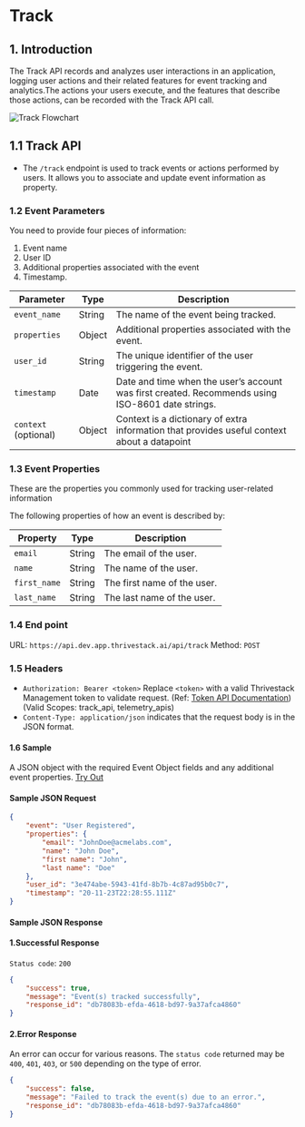 # Track

## 1. Introduction

The Track API records and analyzes user interactions in an application, logging user actions and their related features for event tracking and analytics.The actions your users execute, and the features that describe those actions, can be recorded with the Track API call.

![Track Flowchart](/img/docs/analyze/apis/track-flowchart.png)

## 1.1 Track API

- The `/track` endpoint is used to track events or actions performed by users. It allows you to associate and update event information as property.

### 1.2 Event Parameters

You need to provide four pieces of information: 
1. Event name
2. User ID
3. Additional properties associated with the event
4. Timestamp.

| Parameter     | Type   | Description                                               |
|---------------|--------|-----------------------------------------------------------|
| `event_name`  | String | The name of the event being tracked.                      |
| `properties`  | Object | Additional properties associated with the event.          |
| `user_id`     | String | The unique identifier of the user triggering the event.   |
| `timestamp`   | Date   | Date and time when the user’s account was first created. Recommends using ISO-8601 date strings. |
| `context` (optional) | Object | Context is a dictionary of extra information that provides useful context about a datapoint |

### 1.3 Event Properties
These are the properties you commonly used for tracking user-related information

The following properties of how an event is described by:

| Property     | Type   | Description                 |
|--------------|--------|-----------------------------|
| `email`      | String | The email of the user.      |
| `name`       | String | The name of the user.       |
| `first_name` | String | The first name of the user. |
| `last_name`  | String | The last name of the user.  |

### 1.4 End point

URL: `https://api.dev.app.thrivestack.ai/api/track`
Method: `POST`

### 1.5 Headers
- `Authorization: Bearer <token>`  Replace `<token>` with a valid Thrivestack Management token to validate request. (Ref: [Token API Documentation](https://docs.app.thrivestack.ai/getting-started/analyze/authentication)) (Valid Scopes: track_api, telemetry_apis) 
- `Content-Type: application/json` indicates that the request body is in the JSON format.

#### 1.6 Sample

A JSON object with the required Event Object fields and any additional event properties. [Try Out](../../../../integrate/public_apis/track)

#### Sample JSON Request
```json
{
    "event": "User Registered",
    "properties": {
        "email": "JohnDoe@acmelabs.com",
        "name": "John Doe",
        "first name": "John",
        "last name": "Doe"
    },
    "user_id": "3e474abe-5943-41fd-8b7b-4c87ad95b0c7",
    "timestamp": "20-11-23T22:28:55.111Z"
}
```
#### Sample JSON Response
#### 1.Successful Response
`Status code`: `200`
```json
{
    "success": true,
    "message": "Event(s) tracked successfully",
    "response_id": "db78083b-efda-4618-bd97-9a37afca4860"
}
```
#### 2.Error Response
An error can occur for various reasons. The `status code` returned may be `400`, `401`, `403`, or `500` depending on the type of error.
```json
{
    "success": false,
    "message": "Failed to track the event(s) due to an error.",
    "response_id": "db78083b-efda-4618-bd97-9a37afca4860"
}
```